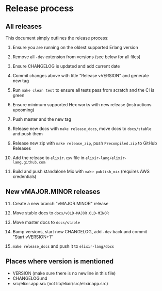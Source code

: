 # Release process

## All releases

This document simply outlines the release process:

1. Ensure you are running on the oldest supported Erlang version

2. Remove all `-dev` extension from versions (see below for all files)

3. Ensure CHANGELOG is updated and add current date

4. Commit changes above with title "Release vVERSION" and generate new tag

5. Run `make clean test` to ensure all tests pass from scratch and the CI is green

6. Ensure minimum supported Hex works with new release (instructions upcoming)

7. Push master and the new tag

8. Release new docs with `make release_docs`, move docs to `docs/stable` and push them

9. Release new zip with `make release_zip`, push `Precompiled.zip` to GitHub Releases

10. Add the release to `elixir.csv` file in `elixir-lang/elixir-lang.github.com`

11. Build and push standalone Mix with `make publish_mix` (requires AWS credentials)

## New vMAJOR.MINOR releases

11. Create a new branch "vMAJOR.MINOR" release

12. Move stable docs to `docs/vOLD-MAJOR.OLD-MINOR`

13. Move master docs to `docs/stable`

14. Bump versions, start new CHANGELOG, add `-dev` back and commit "Start vVERSION+1"

15. `make release_docs` and push it to `elixir-lang/docs`

## Places where version is mentioned

* VERSION (make sure there is no newline in this file)
* CHANGELOG.md
* src/elixir.app.src (not lib/elixir/src/elixir.app.src)

